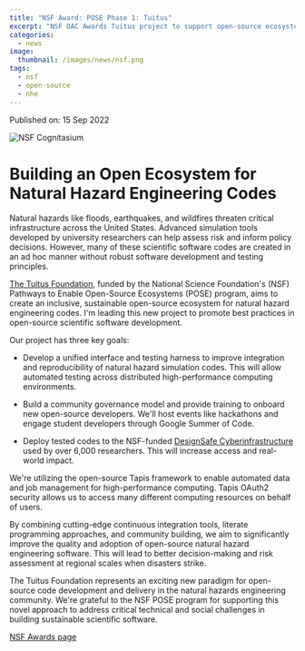 ```yaml
---
title: "NSF Award: POSE Phase 1: Tuitus"
excerpt: "NSF OAC Awards Tuitus project to support open-source ecosystem in natural hazards engineering"
categories:
  - news
image: 
  thumbnail: /images/news/nsf.png
tags: 
  - nsf
  - open-source
  - nhe
---
```


Published on: 15 Sep 2022

![NSF Cognitasium]({{site.url}}/images/news/2022/tuitus.png)

# Building an Open Ecosystem for Natural Hazard Engineering Codes

Natural hazards like floods, earthquakes, and wildfires threaten critical infrastructure across the United States. Advanced simulation tools developed by university researchers can help assess risk and inform policy decisions. However, many of these scientific software codes are created in an ad hoc manner without robust software development and testing principles.

[The Tuitus Foundation](https://tuitus-ci.github.io/), funded by the National Science Foundation's (NSF) Pathways to Enable Open-Source Ecosystems (POSE) program, aims to create an inclusive, sustainable open-source ecosystem for natural hazard engineering codes. I'm leading this new project to promote best practices in open-source scientific software development.

Our project has three key goals:

  *  Develop a unified interface and testing harness to improve integration and reproducibility of natural hazard simulation codes. This will allow automated testing across distributed high-performance computing environments.

  * Build a community governance model and provide training to onboard new open-source developers. We'll host events like hackathons and engage student developers through Google Summer of Code.
  
  * Deploy tested codes to the NSF-funded [DesignSafe Cyberinfrastructure](https://www.designsafe-ci.org/) used by over 6,000 researchers. This will increase access and real-world impact.

We're utilizing the open-source Tapis framework to enable automated data and job management for high-performance computing. Tapis OAuth2 security allows us to access many different computing resources on behalf of users.

By combining cutting-edge continuous integration tools, literate programming approaches, and community building, we aim to significantly improve the quality and adoption of open-source natural hazard engineering software. This will lead to better decision-making and risk assessment at regional scales when disasters strike.

The Tuitus Foundation represents an exciting new paradigm for open-source code development and delivery in the natural hazards engineering community. We're grateful to the NSF POSE program for supporting this novel approach to address critical technical and social challenges in building sustainable scientific software.

[NSF Awards page](https://www.nsf.gov/awardsearch/showAward?AWD_ID=2229702&HistoricalAwards=false)

